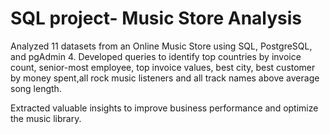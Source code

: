 # SQL project- Music Store Analysis

Analyzed 11 datasets from an Online Music Store using SQL, PostgreSQL, and pgAdmin 4. Developed queries to identify top countries by invoice count, senior-most employee, top invoice values, best city, best customer by money spent,all rock music listeners and all track names above average song length.

Extracted valuable insights to improve business performance and optimize the music library.
